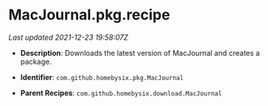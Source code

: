 # MacJournal.pkg.recipe

_Last updated 2021-12-23 19:58:07Z_

- **Description**: Downloads the latest version of MacJournal and creates a package.

- **Identifier**: `com.github.homebysix.pkg.MacJournal`

- **Parent Recipes**: `com.github.homebysix.download.MacJournal`